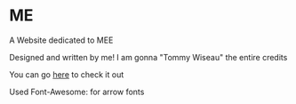# ME
A Website dedicated to MEE

Designed and written by me!
I am gonna "Tommy Wiseau" the entire credits

You can go [here](https://nia-bald.github.io/ME-PARODY-/) to check it out

Used Font-Awesome: for arrow fonts
